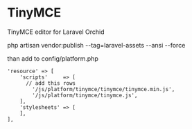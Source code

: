 # TinyMCE
TinyMCE editor for Laravel Orchid

php artisan vendor:publish --tag=laravel-assets --ansi --force

than add to config/platform.php 

```
'resource' => [
    'scripts'     => [
      // add this rows
        '/js/platform/tinymce/tinymce/tinymce.min.js',
        '/js/platform/tinymce/tinymce.js',
    ],
    'stylesheets' => [
    ],
],
```
